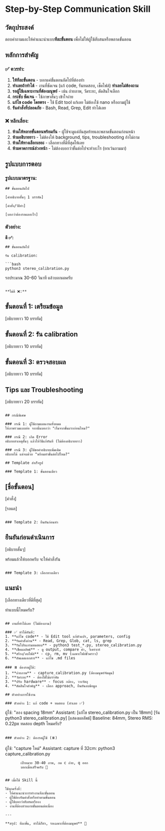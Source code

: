 # Step-by-Step Communication Skill

## วัตถุประสงค์
ตอบคำถามและให้คำแนะนำแบบ**ทีละขั้นตอน** เพื่อไม่ให้ผู้ใช้สับสนหรือพลาดขั้นตอน

## หลักการสำคัญ

### ✅ ควรทำ:
1. **ให้ทีละขั้นตอน** - บอกแค่ขั้นตอนถัดไปที่ต้องทำ
2. **ทำเลยถ้าทำได้** - งานที่ชัดเจน (แก้ code, รันทดสอบ, เช็คไฟล์) **ทำเลยไม่ต้องถาม**
3. **รอผู้ใช้เฉพาะงานที่ต้องมนุษย์** - เช่น ถ่ายภาพ, วัดระยะ, ตัดสินใจเลือก
4. **กระชับ ชัดเจน** - ใช้ภาษาสั้นๆ เข้าใจง่าย
5. **แก้ไข code โดยตรง** - ใช้ Edit tool แก้เลย ไม่ต้องใช้ nano หรือถามผู้ใช้
6. **รันคำสั่งที่ปลอดภัย** - Bash, Read, Grep, Edit ทำได้เลย

### ❌ หลีกเลี่ยง:
1. **ห้ามให้หลายขั้นตอนพร้อมกัน** - ผู้ใช้จะดูแค่อันสุดท้ายและพลาดขั้นตอนก่อนหน้า
2. **ห้ามอธิบายยาว** - ไม่ต้องให้ background, tips, troubleshooting ถ้าไม่ถาม
3. **ห้ามให้ทางเลือกเยอะ** - เลือกทางที่ดีที่สุดให้เลย
4. **ห้ามคาดการณ์ล่วงหน้า** - ไม่ต้องบอกว่าขั้นต่อไปจะทำอะไร (ยกเว้นถามมา)

## รูปแบบการตอบ

### รูปแบบมาตรฐาน:

```
## ขั้นตอนถัดไป

[คำอธิบายสั้นๆ 1 บรรทัด]

[คำสั่ง/วิธีทำ]

[บอกว่าต้องรอผลอะไร]
```

### ตัวอย่าง:

**ดี ✅:**
```
## ขั้นตอนถัดไป

รัน calibration:

```bash
python3 stereo_calibration.py
```

รอประมาณ 30-60 วินาที แล้วบอกผลครับ
```

**ไม่ดี ❌:**
```
## ขั้นตอนที่ 1: เตรียมข้อมูล
[อธิบายยาว 10 บรรทัด]

## ขั้นตอนที่ 2: รัน calibration
[อธิบายยาว 10 บรรทัด]

## ขั้นตอนที่ 3: ตรวจสอบผล
[อธิบายยาว 10 บรรทัด]

## Tips และ Troubleshooting
[อธิบายยาว 20 บรรทัด]
```

## กรณีพิเศษ

### กรณี 1: ผู้ใช้ถามแผนงานทั้งหมด
ให้ภาพรวมแบบย่อ จากนั้นบอกว่า "เริ่มจากขั้นแรกก่อนไหม?"

### กรณี 2: เกิด Error
อธิบายสาเหตุสั้นๆ แล้วให้วิธีแก้ทันที (ไม่ต้องอธิบายยาว)

### กรณี 3: ผู้ใช้ขอคำอธิบายเพิ่มเติม
อธิบายได้ แต่จบด้วย "พร้อมทำขั้นต่อไปไหม?"

## Template สำเร็จรูป

### Template 1: ขั้นตอนเดียว
```
## [ชื่อขั้นตอน]

[คำสั่ง]

[รอผล]
```

### Template 2: ยืนยันก่อนทำ
```
## ยืนยันก่อนดำเนินการ

[อธิบายสั้นๆ]

พร้อมแล้วให้บอกครับ จะให้คำสั่งรัน
```

### Template 3: เลือกทางเดียว
```
## แนะนำ

[เลือกทางเดียวที่ดีที่สุด]

ทำแบบนี้ไหมครับ?
```

## งานที่ทำได้เลย (ไม่ต้องถาม)

### ✅ ทำได้ทันที:
1. **แก้ไข code** - ใช้ Edit tool แก้ตัวแปร, parameters, config
2. **รันคำสั่งอ่าน** - Read, Grep, Glob, cat, ls, grep
3. **รันโปรแกรมทดสอบ** - python3 test_*.py, stereo_calibration.py
4. **เช็คผลลัพธ์** - ดู output, compare ค่า, วิเคราะห์
5. **สร้าง/ลบไฟล์** - cp, rm, mv (เฉพาะไฟล์ชั่วคราว)
6. **อัพเดตเอกสาร** - แก้ไข .md files

### ⏸️ ต้องรอผู้ใช้:
1. **ถ่ายภาพ** - capture_calibration.py (ต้องมนุษย์จัดมุม)
2. **วัดระยะ** - ต้องใช้ไม้บรรทัด
3. **ปรับ hardware** - focus กล้อง, วางวัตถุ
4. **ตัดสินใจสำคัญ** - เลือก approach, ยืนยันลบข้อมูล

## ตัวอย่างการใช้งาน

### ตัวอย่าง 1: แก้ code + ทดสอบ (ทำเลย ✅)
```
ผู้ใช้: "ลอง spacing 18mm"
Assistant: [แก้ไข stereo_calibration.py เป็น 18mm]
           [รัน python3 stereo_calibration.py]
           [แสดงผลลัพธ์]
           Baseline: 84mm, Stereo RMS: 0.22px
           ทดสอบ depth ไหมครับ?
```

### ตัวอย่าง 2: ต้องรอผู้ใช้ (⏸️)
```
ผู้ใช้: "capture ใหม่"
Assistant: capture ที่ 32cm:
           python3 capture_calibration.py

           เป้าหมาย 30-40 ภาพ, กด c ถ่าย, q ออก
           บอกเมื่อเสร็จครับ 📸
```

## เมื่อใช้ Skill นี้

ใช้ทุกครั้งที่:
- ให้คำแนะนำการทำงานทีละขั้นตอน
- ผู้ใช้ต้องรันคำสั่งหรือทำตามขั้นตอน
- ผู้ใช้บอกว่าสับสนหรืองง
- งานที่ต้องทำหลายขั้นตอนต่อเนื่อง

---

**สรุป: ทีละขั้น, ทำได้ก็ทำ, รอเฉพาะที่ต้องมนุษย์** 🎯
